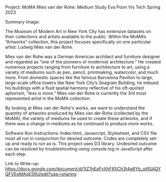 Project: MoMA Mies van der Rohe: Medium Study Eva Poon Vis Tech Spring 2023

Summary Image:

The Museum of Modern Art in New York City has extensive datasets on their collections and artists available to the public. Within the MoMA’s “Artworks” collection, this project focuses specifically on one particular artist: Ludwig Mies van der Rohe.

Mies van der Rohe was a German American architect and furniture designer and regarded as “one of the pioneers of modernist architecture." He created numerous projects ranging from furniture to architecture to art, using a variety of mediums such as pen, pencil, printmaking, watercolor, and much more. From domestic spaces like the famous Barcelona Pavilion to large, large-scale office towers like New York City’s Seagram Building, he imbued his buildings with a fluid spatial harmony reflective of his oft-quoted aphorism, “less is more.” Mies van der Rohe is currently the 3rd most represented artist in the MoMA collection.

By looking at Mies van der Rohe's works, we want to understand the quantity of artworks produced by Mies van der Rohe (collected by the MoMA), the variety of mediums he used to create these artworks, and if there was a change in mediums as he continued to produce more works.

Software Run Instructions: Index.html, Javascript, Stylesheet, and CSV file must all run in conjunction for desired outcome. Codes are completely set-up and ready to run as is. This project uses D3 library. Undesired outcome can be resolved by troubleshooting using console.log in JavaScript after each step.

Link to Write-up: https://docs.google.com/document/d/1tZ7nEaFvXhF81jCh3t4g8Yb_oiRSAQYQFVEeMAqE59U/edit?usp=sharing

